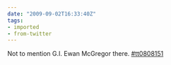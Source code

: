 ```yaml
---
date: "2009-09-02T16:33:40Z"
tags:
- imported
- from-twitter
---
```

Not to mention G.I. Ewan McGregor there. [#tt0808151](https://imdb.com/title/tt0808151)

